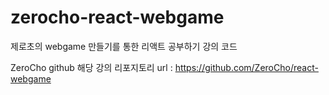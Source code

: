 
# zerocho-react-webgame
제로초의 webgame 만들기를 통한 리액트 공부하기 강의 코드

ZeroCho github 해당 강의 리포지토리 url :
https://github.com/ZeroCho/react-webgame
